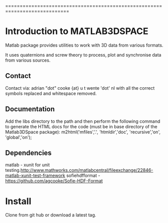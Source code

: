 ============================================================================

Introduction to MATLAB3DSPACE
============
Matlab package provides utilities to work with 3D data from various formats.

It uses quaternions and screw theory to process, plot and synchronise data
from various sources.

Contact
-------
Contact via:
    adrian "dot" cooke {at} u t wente 'dot' nl with all the correct symbols
replaced and whitespace removed.

Documentation
-------------
Add the libs directory to the path and then perform the following
command to generate the HTML docs for the code (must be in base
directory of the Matlab3DSpace package):
	m2html('mfiles','.', 'htmldir','doc', 'recursive','on', 'global','on');


Dependencies
------------
matlab - xunit for unit testing.http://www.mathworks.com/matlabcentral/fileexchange/22846-matlab-xunit-test-framework
sofiehdfformat - https://github.com/agcooke/Sofie-HDF-Format

Install
===========
Clone from git hub or download a latest tag.
